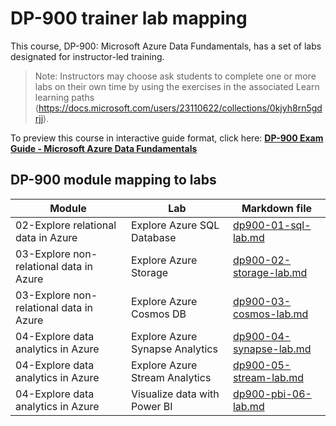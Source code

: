 # DP-900 trainer lab mapping

This course, DP-900: Microsoft Azure Data Fundamentals, has a set of labs designated for instructor-led training. 

> Note: Instructors may choose ask students to complete one or more labs on their own time by using the exercises in the associated Learn learning paths (https://docs.microsoft.com/users/23110622/collections/0kjyh8rn5gdrjj). 

To preview this course in interactive guide format, click here:  **[DP-900 Exam Guide - Microsoft Azure Data Fundamentals](https://mslearn.cloudguides.com/en-us/guides/DP-900%20Exam%20Guide%20-%20Azure%20Data%20Fundamentals)**

## DP-900 module mapping to labs

| Module | Lab | Markdown file |
| --- | --- | --- |
| 02-Explore relational data in Azure | Explore Azure SQL Database | [dp900-01-sql-lab.md](https://github.com/MicrosoftLearning/DP-900T00A-Azure-Data-Fundamentals/blob/master/Instructions/Labs/dp900-01-sql-lab.md) |
| 03-Explore non-relational data in Azure | Explore Azure Storage | [dp900-02-storage-lab.md](https://github.com/MicrosoftLearning/DP-900T00A-Azure-Data-Fundamentals/blob/master/Instructions/Labs/dp900-02-storage-lab.md) |
| 03-Explore non-relational data in Azure| Explore Azure Cosmos DB  | [dp900-03-cosmos-lab.md](https://github.com/MicrosoftLearning/DP-900T00A-Azure-Data-Fundamentals/blob/master/Instructions/Labs/dp900-03-cosmos-lab.md) |
| 04-Explore data analytics in Azure | Explore Azure Synapse Analytics | [dp900-04-synapse-lab.md](https://github.com/MicrosoftLearning/DP-900T00A-Azure-Data-Fundamentals/blob/master/Instructions/Labs/dp900-04-synapse-lab.md) |
| 04-Explore data analytics in Azure | Explore Azure Stream Analytics | [dp900-05-stream-lab.md](https://github.com/MicrosoftLearning/DP-900T00A-Azure-Data-Fundamentals/blob/master/Instructions/Labs/dp900-05-stream-lab.md) |
| 04-Explore data analytics in Azure | Visualize data with Power BI | [dp900-pbi-06-lab.md](https://github.com/MicrosoftLearning/DP-900T00A-Azure-Data-Fundamentals/blob/master/Instructions/Labs/dp900-pbi-06-lab.md) |
